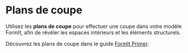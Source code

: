 # Plans de coupe

Utilisez les **plans de coupe** pour effectuer une coupe dans votre modèle FormIt, afin de révéler les espaces intérieurs et les éléments structurels.

Découvrez les plans de coupe dans le guide [FormIt Primer](../formit-primer/part-i/section\_planes.md).
